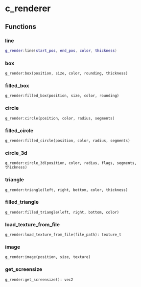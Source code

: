 # c\_renderer

## Functions

### line

```lua
g_render:line(start_pos, end_pos, color, thickness)
```

### box

```
g_render:box(position, size, color, rounding, thickness)
```

### filled\_box

```
g_render:filled_box(position, size, color, rounding)
```

### circle

```
g_render:circle(position, color, radius, segments)
```

### filled\_circle

```
g_render:filled_circle(position, color, radius, segments)
```

### circle\_3d

```
g_render:circle_3d(position, color, radius, flags, segments, thickness)
```

### triangle

```
g_render:triangle(left, right, bottom, color, thickness)
```

### filled\_triangle

```
g_render:filled_triangle(left, right, bottom, color)
```

### load\_texture\_from\_file

```
g_render:load_texture_from_file(file_path): texture_t
```

### image

```
g_render:image(position, size, texture)
```

### get\_screensize

```
g_render:get_screensize(): vec2
```
